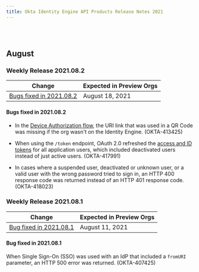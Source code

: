 ```yaml
---
title: Okta Identity Engine API Products Release Notes 2021
---
```

<ApiLifecycle access="ie" /><br>
<ApiLifecycle access="Limited GA" /><br>

## August

### Weekly Release 2021.08.2

| Change                                                                     | Expected in Preview Orgs |
|----------------------------------------------------------------------------|--------------------------|
| [Bugs fixed in 2021.08.2](#bug-fixed-in-2021-08-2)                          | August 18, 2021          |

#### Bugs fixed in 2021.08.2

- In the [Device Authorization flow](/docs/guides/device-authorization-grant/main/), the URI link that was used in a QR Code was missing if the org wasn't on the Identity Engine. (OKTA-413425)

- When using the `/token` endpoint, OAuth 2.0 refreshed the [access and ID tokens](/docs/guides/refresh-tokens/overview/) for all application users, which included deactivated users instead of just active users. (OKTA-417991)

- In cases where a suspended user, deactivated or unknown user, or a valid user with the wrong password tried to sign in, an HTTP 400 response code was returned instead of an HTTP 401 response code. (OKTA-418023)

### Weekly Release 2021.08.1

| Change                                                                     | Expected in Preview Orgs |
|----------------------------------------------------------------------------|--------------------------|
| [Bug fixed in 2021.08.1](#bug-fixed-in-2021-08-1)                          | August 11, 2021          |

#### Bug fixed in 2021.08.1

When Single Sign-On (SSO) was used with an IdP that included a `fromURI` parameter, an HTTP 500 error was returned. (OKTA-407425)

